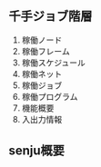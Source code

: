 ## 千手ジョブ階層
1. 稼働ノード
2. 稼働フレーム
3. 稼働スケジュール
4. 稼働ネット
5. 稼働ジョブ
6. 稼働プログラム
7. 機能概要
8. 入出力情報

## senju概要
